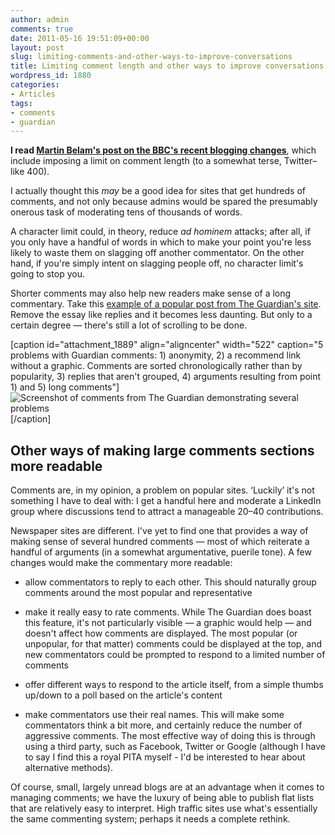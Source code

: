 ```yaml
---
author: admin
comments: true
date: 2011-05-16 19:51:09+00:00
layout: post
slug: limiting-comments-and-other-ways-to-improve-conversations
title: Limiting comment length and other ways to improve conversations
wordpress_id: 1880
categories:
- Articles
tags:
- comments
- guardian
---
```


**I read [Martin Belam's post on the BBC's recent blogging changes](http://www.currybet.net/cbet_blog/2011/05/bbc-blogs.php)**, which include imposing a limit on comment length (to a somewhat terse, Twitter–like 400).

I actually thought this _may_ be a good idea for sites that get hundreds of comments, and not only because admins would be spared the presumably onerous task of moderating tens of thousands of words.

A character limit could, in theory, reduce _ad hominem_ attacks; after all, if you only have a handful of words in which to make your point you're less likely to waste them on slagging off another commentator. On the other hand, if you're simply intent on slagging people off, no character limit's going to stop you.

Shorter comments may also help new readers make sense of a long commentary. Take this [example of a popular post from The Guardian's site](http://www.guardian.co.uk/business/2011/may/16/high-pay-commission-wage-disparity). Remove the essay like replies and it becomes less daunting. But only to a certain degree — there's still a lot of scrolling to be done.

[caption id="attachment_1889" align="aligncenter" width="522" caption="5 problems with Guardian comments: 1) anonymity, 2) a recommend link without a graphic. Comments are sorted chronologically rather than by popularity, 3) replies that aren't grouped, 4) arguments resulting from point 1) and 5) long comments"]![Screenshot of comments from The Guardian demonstrating several problems](http://leonpaternoster.com/wp-content/uploads/2011/05/comments.jpg)[/caption]



## Other ways of making large comments sections more readable


Comments are, in my opinion, a problem on popular sites. ‘Luckily’ it's not something I have to deal with: I get a handful here and  moderate a LinkedIn group where discussions tend to attract a manageable 20–40 contributions.

Newspaper sites are different. I've yet to find one that provides a way of making sense of several hundred comments — most of which reiterate a handful of arguments (in a somewhat argumentative, puerile tone). A few changes would make the commentary more readable:



	
  * allow commentators to reply to each other. This should naturally group comments around the most popular and representative

	
  * make it really easy to rate comments. While The Guardian does boast this feature, it's not particularly visible — a graphic would help — and doesn't affect how comments are displayed. The most popular (or unpopular, for that matter) comments could be displayed at the top, and new commentators could be prompted to respond to a limited number of comments

	
  * offer different ways to respond to the article itself, from a simple thumbs up/down to a poll based on the article's content

	
  * make commentators use their real names. This will make some commentators think a bit more, and certainly reduce the number of aggressive comments. The most effective way of doing this is through using a third party, such as Facebook, Twitter or Google (although I have to say I find this a royal PITA myself - I'd be interested to hear about alternative methods).


Of course, small, largely unread blogs are at an advantage when it comes to managing comments; we have the luxury of being able to publish flat lists that are relatively easy to interpret. High traffic sites use what's essentially the same commenting system; perhaps it needs a complete rethink.
